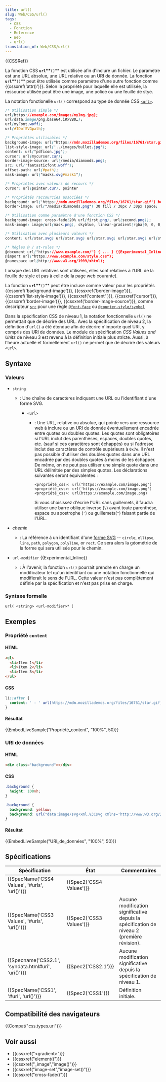 ```yaml
---
title: url()
slug: Web/CSS/url()
tags:
  - CSS
  - Fonction
  - Reference
  - Web
  - url()
translation_of: Web/CSS/url()
---
```

{{CSSRef}}

La fonction CSS **`url`\*\***`()`** est utilisée afin d'inclure un fichier. Le paramètre est une URL absolue, une URL relative ou un URI de donnée. La fonction **`url`\***\*`()`** peut être utilisée comme paramètre d'une autre fonction comme {{cssxref('attr()')}}. Selon la propriété pour laquelle elle est utilisée, la ressource utilisée peut être une image, une police ou une feuille de stye.

La notation fonctionelle `url()` correspond au type de donnée CSS [`<url>`](</fr/docs/conflicting/Web/CSS/url()_168028c4e5edd9e19c061adb4b604d4f>).

```css
/* Utilisation simple */
url(https://example.com/images/myImg.jpg);
url(data:image/png;base64,iRxVB0…);
url(myFont.woff);
url(#IDofSVGpath);

/* Propriétés utilisables */
background-image: url("https://mdn.mozillademos.org/files/16761/star.gif");
list-style-image: url('../images/bullet.jpg');
content: url("pdficon.jpg");
cursor: url(mycursor.cur);
border-image-source: url(/media/diamonds.png);
src: url('fantasticfont.woff');
offset-path: url(#path);
mask-image: url("masks.svg#mask1");

/* Propriétés avec valeurs de recours */
cursor: url(pointer.cur), pointer

/* Propriétés raccourcies associées */
background: url('https://mdn.mozillademos.org/files/16761/star.gif') bottom right repeat-x blue;
border-image: url("/media/diamonds.png") 30 fill / 30px / 30px space;

/* Utilisation comme paramètre d'une fonction CSS */
background-image: cross-fade(20% url(first.png), url(second.png));
mask-image: image(url(mask.png), skyblue, linear-gradient(rgba(0, 0, 0, 1.0), transparent);

/* Utilisation avec plusieurs valeurs */
content: url(star.svg) url(star.svg) url(star.svg) url(star.svg) url(star.svg);

/* Règles @ / at-rules */
@document url("https://www.example.com/") { ... } {{Experimental_Inline}}
@import url("https://www.example.com/style.css");
@namespace url(http://www.w3.org/1999/xhtml);
```

Lorsque des URL relatives sont utilisées, elles sont relatives à l'URL de la feuille de style et pas à celle de la page web courante).

La fonction **`url`\*\***`()`\*\* peut être incluse comme valeur pour les propriétés {{cssxref('background-image')}}, {{cssxref('border-image')}}, {{cssxref('list-style-image')}}, {{cssxref('content' )}}, {{cssxref('cursor')}}, {{cssxref('border-image')}}, {{cssxref('border-image-source')}}, comme descripteur [`src`](/fr/docs/Web/CSS/@font-face/src) pour une règle [`@font-face`](/fr/docs/Web/CSS/@font-face) ou [`@counter-style/symbol`](/fr/docs/Web/CSS/@counter-style/symbols)

Dans la spécification CSS de niveau 1, la notation fonctionnelle `url()` ne permettait que de décrire des URL. Avec la spécification de niveau 2, la définition d'`url()` a été étendue afin de décrire n'importe quel URI, y compris des URI de données. Le module de spécification _CSS Values and Units_ de niveau 3 est revenu à la définition initiale plus stricte. Aussi, à l'heure actuelle et formellement `url()` ne permet que de décrire des valeurs `<url>`.

## Syntaxe

### Valeurs

- `string`

  - : Une chaîne de caractères indiquant une URL ou l'identifiant d'une forme SVG.

    - `<url>`

      - : Une URL, relative ou absolue, qui pointe vers une ressource web à inclure ou un URI de donnée éventuellement encadrée entre quotes ou doubles quotes. Les quotes sont obligatoires si l'URL inclut des parenthèses, espaces, doubles quotes, etc. (sauf si ces caractères sont échappés) ou si l'adresse inclut des caractères de contrôle supérieurs à `0x7e`. Il n'est pas possible d'utiliser des doubles quotes dans une URL encadrée par des doubles quotes à moins de les échapper. De même, on ne peut pas utiliser une simple quote dans une URL délimitée par des simples quotes. Les déclarations suivantes seront équivalentes :

            <propriété_css>: url("https://example.com/image.png")
            <propriété_css>: url('https://example.com/image.png')
            <propriété_css>: url(https://example.com/image.png)

        Si vous choisissez d'écrire l'URL sans guillemets, il faudra utiliser une barre oblique inverse (`\`) avant toute parenthèse, espace ou apostrophe (`'`) ou guillemets(`"`) faisant partie de l'URL.

- _chemin_
  - : La référence à un identifiant d'une [forme SVG](/en-US/docs/Web/SVG/Tutorial/Basic_Shapes) -- `circle`, `ellipse`, `line`, `path`, `polygon`, `polyline`, or `rect`. Ce sera alors la géométrie de la forme qui sera utilisée pour le chemin.
- `url-modifier` {{Experimental_Inline}}
  - : À l'avenir, la fonction `url()` pourrait prendre en charge un modificateur tel qu'un identifiant ou une notation fonctionnelle qui modifierait le sens de l'URL. Cette valeur n'est pas complètement définie par la spécification et n'est pas prise en charge.

### Syntaxe formelle

    url( <string> <url-modifier>* )

## Exemples

### Propriété `content`

#### HTML

```html
<ul>
  <li>Item 1</li>
  <li>Item 2</li>
  <li>Item 3</li>
</ul>
```

#### CSS

```css
li::after {
  content: ' - ' url(https://mdn.mozillademos.org/files/16761/star.gif);
}
```

#### Résultat

{{EmbedLiveSample("Propriété_content", "100%", 50)}}

### URI de données

#### HTML

```html
<div class="background"></div>
```

#### CSS

```css hidden
.background {
  height: 100vh;
}
```

```css
.background {
  background: yellow;
  background: url("data:image/svg+xml,%3Csvg xmlns='http://www.w3.org/2000/svg' width='90' height='45'%3E%3Cpath d='M10 10h60' stroke='%2300F' stroke-width='5'/%3E%3Cpath d='M10 20h60' stroke='%230F0' stroke-width='5'/%3E%3Cpath d='M10 30h60' stroke='red' stroke-width='5'/%3E%3C/svg%3E");
}
```

#### Résultat

{{EmbedLiveSample("URI_de_données", "100%", 50)}}

## Spécifications

| Spécification                                                        | État                             | Commentaires                                                                               |
| -------------------------------------------------------------------- | -------------------------------- | ------------------------------------------------------------------------------------------ |
| {{SpecName('CSS4 Values', '#urls', 'url()')}}         | {{Spec2('CSS4 Values')}} |                                                                                            |
| {{SpecName('CSS3 Values', '#urls', 'url()')}}         | {{Spec2('CSS3 Values')}} | Aucune modification significative depuis la spécification de niveau 2 (première révision). |
| {{Specname('CSS2.1', 'syndata.html#uri', 'uri()')}} | {{Spec2('CSS2.1')}}         | Aucune modification significative depuis la spécification de niveau 1.                     |
| {{SpecName('CSS1', '#url', 'url()')}}                     | {{Spec2('CSS1')}}         | Définition initiale.                                                                       |

## Compatibilité des navigateurs

{{Compat("css.types.url")}}

## Voir aussi

- {{cssxref("&lt;gradient&gt;")}}
- {{cssxref("element()")}}
- {{cssxref("_image","image()")}}
- {{cssxref("image-set","image-set()")}}
- {{cssxref("cross-fade()")}}
